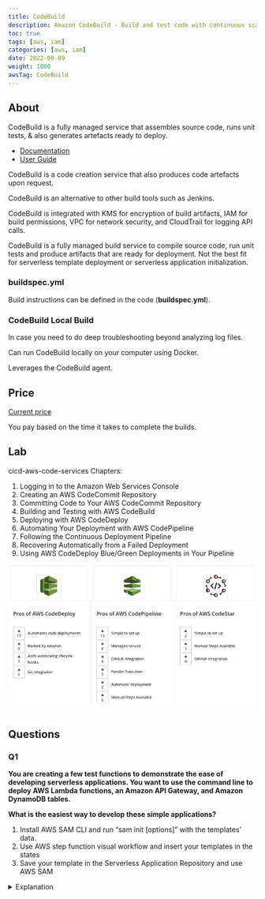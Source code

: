 ```yaml
---
title: CodeBuild
description: Amazon CodeBuild - Build and test code with continuous scaling. Pay only for the build time you use.
toc: true
tags: [aws, iam]
categories: [aws, iam]
date: 2022-09-09
weight: 1800
awsTag: CodeBuild
---
```


## About

CodeBuild is a fully managed service that assembles source code, runs unit tests, & also generates artefacts ready to deploy.

- [Documentation ](https://aws.amazon.com/codebuild/)
- [User Guide](https://docs.aws.amazon.com/codebuild/?id=docs_gateway)

CodeBuild is a code creation service that also produces code artefacts upon request.

CodeBuild is an alternative to other build tools such as Jenkins.

CodeBuild is integrated with KMS for encryption of build artifacts, IAM for build permissions, VPC for network security, and CloudTrail for logging API calls.

CodeBuild is a fully managed build service to compile source code, run unit tests and produce artifacts that are ready for deployment. Not the best fit for serverless template deployment or serverless application initialization.

### buildspec.yml

Build instructions can be defined in the code (**buildspec.yml**).

### CodeBuild Local Build

In case you need to do deep troubleshooting beyond analyzing log files.

Can run CodeBuild locally on your computer using Docker.

Leverages the CodeBuild agent.

## Price

[Current price](https://aws.amazon.com/codebuild/pricing/)

You pay based on the time it takes to complete the builds.

## Lab

cicd-aws-code-services
Chapters:
1. Logging in to the Amazon Web Services Console
2. Creating an AWS CodeCommit Repository
3. Committing Code to Your AWS CodeCommit Repository
4. Building and Testing with AWS CodeBuild
5. Deploying with AWS CodeDeploy
6. Automating Your Deployment with AWS CodePipeline
7. Following the Continuous Deployment Pipeline
8. Recovering Automatically from a Failed Deployment
9. Using AWS CodeDeploy Blue/Green Deployments in Your Pipeline

![01.png](./img/codedeploy-codepipeline-codestar.jpg)



## Questions

### Q1

**You are creating a few test functions to demonstrate the ease of developing serverless applications. You want to use the command line to deploy AWS Lambda functions, an Amazon API Gateway, and Amazon DynamoDB tables.**

**What is the easiest way to develop these simple applications?**

1. Install AWS SAM CLI and run “sam init \[options\]” with the templates’ data. 
2. Use AWS step function visual workflow and insert your templates in the states
3. Save your template in the Serverless Application Repository and use AWS SAM

<details>
<summary>Explanation</summary>
<div>

AWS SAM - AWS Serverless Application Model 

[https://aws.amazon.com/serverless/sam/](https://aws.amazon.com/serverless/sam/)

<mark style="color:white">1</mark> 
</div>
</details>